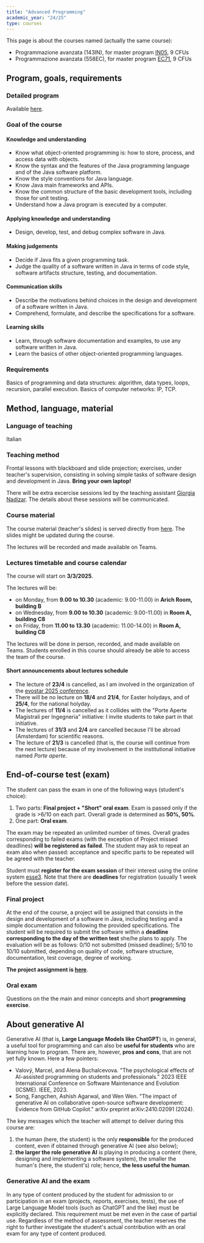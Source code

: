 ```yaml
---
title: "Advanced Programming"
academic_year: "24/25"
type: courses
---
```


This page is about the courses named (actually the same course):
- Programmazione avanzata (143IN), for master program [IN05](https://lauree.units.it/it/0320106200800001), 9 CFUs
- Programmazione avanzata (558EC), for master program [EC71](https://lauree.units.it/it/0320107308400001), 9 CFUs

## Program, goals, requirements

### Detailed program
Available [here](https://units.coursecatalogue.cineca.it/insegnamenti/2024/118852/2016/6/10424?coorte=2022&schemaid=12577).

### Goal of the course

#### Knowledge and understanding
- Know what object-oriented programming is: how to store, process, and access data with objects.
- Know the syntax and the features of the Java programming language and of the Java software platform.
- Know the style conventions for Java language.
- Know Java main frameworks and APIs.
- Know the common structure of the basic development tools, including those for unit testing.
- Understand how a Java program is executed by a computer.

#### Applying knowledge and understanding
- Design, develop, test, and debug complex software in Java.

#### Making judgements
- Decide if Java fits a given programming task.
- Judge the quality of a software written in Java in terms of code style, software artifacts structure, testing, and documentation.

#### Communication skills
- Describe the motivations behind choices in the design and development of a software written in Java.
- Comprehend, formulate, and describe the specifications for a software.

#### Learning skills
- Learn, through software documentation and examples, to use any software written in Java.
- Learn the basics of other object-oriented programming languages.

### Requirements
Basics of programming and data structures: algorithm, data types, loops, recursion, parallel execution.
Basics of computer networks: IP, TCP.

## Method, language, material

### Language of teaching
Italian

### Teaching method
Frontal lessons with blackboard and slide projection; exercises, under teacher's supervision, consisting in solving simple tasks of software design and development in Java.
**Bring your own laptop!**

There will be extra excercise sessions led by the teaching assistant [Giorgia Nadizar](https://giorgia-nadizar.github.io/).
The details about these sessions will be communicated.

### Course material
The course material (teacher's slides) is served directly from [here](https://medvet.inginf.units.it/slides/advanced-programming-2425).
The slides might be updated during the course.

The lectures will be recorded and made available on Teams.

### Lectures timetable and course calendar
The course will start on **3/3/2025**.

The lectures will be:
- on Monday, from **9.00 to 10.30** (academic: 9.00-11.00) in **Arich Room, building B**
- on Wednesday, from **9.00 to 10.30** (academic: 9.00-11.00) in **Room A, building C8**
- on Friday, from **11.00 to 13.30** (academic: 11.00-14.00) in **Room A, building C8**

The lectures will be done in person, recorded, and made available on Teams.
Students enrolled in this course should already be able to access the team of the course.

#### Short announcements about lectures schedule

- The lecture of **23/4** is cancelled, as I am involved in the organization of the [evostar 2025 conference](https://www.evostar.org/2025/).
- There will be no lecture on **18/4** and **21/4**, for Easter holydays, and of **25/4**, for the national holyday.
- The lectures of **11/4** is cancelled as it collides with the "Porte Aperte Magistrali per Ingegneria" initiative: I invite students to take part in that initiative.
- The lectures of **31/3** and **2/4** are cancelled because I'll be abroad (Amsterdam) for scientific reasons.
- The lecture of **21/3** is cancelled (that is, the course will continue from the next lecture) because of my involvement in the institutional initiative named *Porte aperte*.

## End-of-course test (exam)
The student can pass the exam in one of the following ways (student's choice):
1. Two parts: **Final project + "Short" oral exam**.
Exam is passed only if the grade is >6/10 on each part. Overall grade is determined as **50%, 50%**.
2. One part: **Oral exam**.

The exam may be repeated an unlimited number of times.
Overall grades corresponding to failed exams (with the exception of Project missed deadlines) **will be registered as failed**.
The student may ask to repeat an exam also when passed: acceptance and specific parts to be repeated will be agreed with the teacher.

Student must **register for the exam session** of their interest using the online system [esse3](https://esse3.units.it/).
Note that there are **deadlines** for registration (usually 1 week before the session date).

### Final project
At the end of the course, a project will be assigned that consists in the design and development of a software in Java, including testing and a simple documentation and following the provided specifications.
The student will be required to submit the software within a **deadline corresponding to the day of the written test** she/he plans to apply.
The evaluation will be as follows: 0/10 not submitted (missed deadline); 5/10 to 10/10 submitted, depending on quality of code, software structure, documentation, test coverage, degree of working.

**The project assignment is [here](project/)**.

### Oral exam
Questions on the the main and minor concepts and short **programming exercise**.

## About generative AI

Generative AI (that is, **Large Language Models like ChatGPT**) is, in general, a useful tool for programming and can also be **useful for students** who are learning how to program.
There are, however, **pros and cons**, that are not yet fully known.
Here a few pointers:
- Valový, Marcel, and Alena Buchalcevova. "The psychological effects of AI-assisted programming on students and professionals." 2023 IEEE International Conference on Software Maintenance and Evolution (ICSME). IEEE, 2023.
- Song, Fangchen, Ashish Agarwal, and Wen Wen. "The impact of generative AI on collaborative open-source software development: Evidence from GitHub Copilot." arXiv preprint arXiv:2410.02091 (2024).

The key messages which the teacher will attempt to deliver during this course are:
1. the human (here, the student) is the only **responsible** for the produced content, even if obtained through generative AI (see also below);
2. **the larger the role generative AI** is playing in producing a content (here, designing and implementing a software system), the smaller the human's (here, the student's) role; hence, **the less useful the human**.

### Generative AI and the exam

In any type of content produced by the student for admission to or participation in an exam (projects, reports, exercises, tests), the use of Large Language Model tools (such as ChatGPT and the like) must be explicitly declared.
This requirement must be met even in the case of partial use.
Regardless of the method of assessment, the teacher reserves the right to further investigate the student's actual contribution with an oral exam for any type of content produced.
